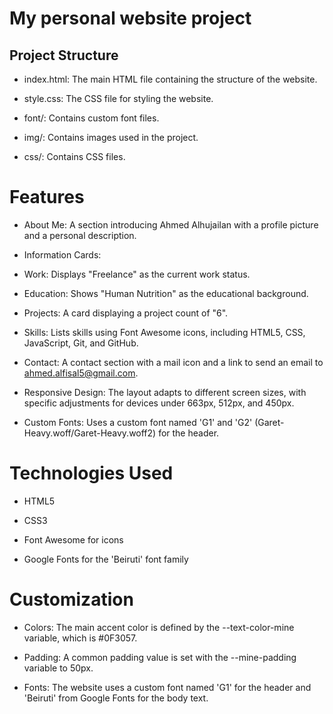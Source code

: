 # My personal website project

## Project Structure
- index.html: The main HTML file containing the structure of the website.

- style.css: The CSS file for styling the website.

- font/: Contains custom font files.

- img/: Contains images used in the project.

- css/: Contains CSS files.

# Features
- About Me: A section introducing Ahmed Alhujailan with a profile picture and a personal description.

- Information Cards:

- Work: Displays "Freelance" as the current work status.

- Education: Shows "Human Nutrition" as the educational background.

- Projects: A card displaying a project count of "6".

- Skills: Lists skills using Font Awesome icons, including HTML5, CSS, JavaScript, Git, and GitHub.

- Contact: A contact section with a mail icon and a link to send an email to ahmed.alfisal5@gmail.com.

- Responsive Design: The layout adapts to different screen sizes, with specific adjustments for devices under 663px, 512px, and 450px.

- Custom Fonts: Uses a custom font named 'G1' and 'G2' (Garet-Heavy.woff/Garet-Heavy.woff2) for the header.

# Technologies Used
- HTML5

- CSS3

- Font Awesome for icons

- Google Fonts for the 'Beiruti' font family

# Customization
- Colors: The main accent color is defined by the --text-color-mine variable, which is #0F3057.

- Padding: A common padding value is set with the --mine-padding variable to 50px.

- Fonts: The website uses a custom font named 'G1' for the header and 'Beiruti' from Google Fonts for the body text.

